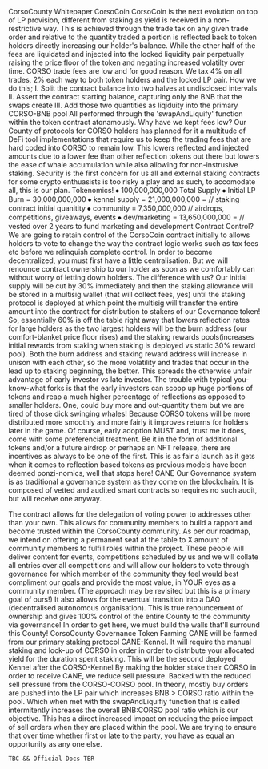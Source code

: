 CorsoCounty Whitepaper
CorsoCoin
CorsoCoin is the next evolution on top of LP provision, different from staking as yield is received in a non-restrictive way. This is achieved through the trade tax on any given trade order and relative to the quantity traded a portion is reflected back to token holders directly increasing our holder's balance. While the other half of the fees are liquidated and injected into the locked liquidity pair perpetually raising the price floor of the token and negating increased volatilty over time.
CORSO trade fees are low and for good reason. We tax 4% on all trades, 2% each way to both token holders and the locked LP pair. How we do this;
I.	Split the contract balance into two halves at undisclosed intervals
II.	Assert the contract starting balance, capturing only the BNB that the swaps create
III.	Add those two quantities as liqiduity into the primary CORSO-BNB pool
All performed through the 'swapAndLiquify' function within the token contract atonamously.
Why have we kept fees low?
Our County of protocols for CORSO holders has planned for it a multitude of DeFi tool implementations that require us to keep the trading fees that are hard coded into CORSO to remain low. This lowers reflected and injected amounts due to a lower fee than other reflection tokens out there but lowers the ease of whale accumulation while also allowing for non-instrusive staking. Security is the first concern for us all and external staking contracts for some crypto enthuasists is too risky a play and as such, to accomodate all, this is our plan.
Tokenomics!
⦁	100,000,000,000 Total Supply
⦁	Initial LP Burn = 30,000,000,000
⦁	kennel supply = 21,000,000,000 = // staking contract initial quanitity
⦁	community = 7,350,000,000 // airdrops, competitions, giveaways, events
⦁	dev/marketing = 13,650,000,000 = // vested over 2 years to fund marketing and development
Contract Control?
We are going to retain control of the CorsoCoin contract initially to allows holders to vote to change the way the contract logic works such as tax fees etc before we relinquish complete control. In order to become decentralized, you must first have a little centralisation. But we will renounce contract ownership to our holder as soon as we comfortably can without worry of letting down holders.
The difference with us?
Our initial supply will be cut by 30% immediately and then the staking allowance will be stored in a multisig wallet (that will collect fees, yes) until the staking protocol is deployed at which point the multisig will transfer the entire amount into the contract for distribution to stakers of our Governance token! So, essentially 60% is off the table right away that lowers reflection rates for large holders as the two largest holders will be the burn address (our comfort-blanket price floor rises) and the staking rewards pools(increases initial rewards from staking when staking is deployed vs static 30% reward pool). Both the burn address and staking reward address will increase in unison with each other, so the more volatility and trades that occur in the lead up to staking beginning, the better.
	This spreads the otherwise unfair advantage of early investor vs late investor. The trouble with typical you-know-what forks is that the early investors can scoop up huge portions of tokens and reap a much higher percentage of reflections as opposed to smaller holders. One, could buy more and out-quantity them but we are tired of those dick swinging whales! Because CORSO tokens will be more distributed more smoothly and more fairly it improves returns for holders later in the game.
	 Of course, early adoption MUST and, trust me it does, come with some preferencial treatment. Be it in the form of additional tokens and/or a future airdrop or perhaps an NFT release, there are incentives as always to be one of the first. This is as fair a launch as it gets when it comes to reflection based tokens as previous models have been deemed ponzi-nomics, well that stops here!
CANE 
Our Governance system is as traditional a governance system as they come on the blockchain. It is composed of vetted and audited smart contracts so requires no such audit, but will receive one anyway.

The contract allows for the delegation of voting power to addresses other than your own. This allows for community members to build a rapport and become trusted within the CorsoCounty community. As per our roadmap, we intend on offering a permanent seat at the table to X amount of community members to fulfill roles within the project.
These people will deliver content for events, competitions scheduled by us and we will collate all entries over all competitions and will allow our holders to vote through governance for which member of the community they feel would best compliment our goals and provide the most value, in YOUR eyes as a community member. (The approach may be revisited but this is a primary goal of ours!)
It also allows for the eventual transition into a DAO (decentralised autonomous organisation). This is true renouncement of ownership and gives 100% control of the entire County to the community via governance! In order to get here, we must build the walls that'll surround this County!
CorsoCounty Governance Token Farming
CANE will be farmed from our primary staking protocol CANE-Kennel. It will require the manual staking and lock-up of CORSO in order in order to distribute your allocated yield for the duration spent staking. This will be the second deployed Kennel after the CORSO-Kennel
By making the holder stake their CORSO in order to receive CANE, we reduce sell pressure. Backed with the reduced sell pressure from the CORSO-CORSO pool. In theory, mostly buy orders are pushed into the LP pair which increases BNB > CORSO ratio within the pool. Which when met with the swapAndLiquifiy function that is called intermitently increases the overall BNB:CORSO pool ratio which is our objective.
	This has a direct increased impact on reducing the price impact of sell orders when they are placed within the pool. We are trying to ensure that over time whether first or late to the party, you have as equal an opportunity as any one else. 

	TBC && Official Docs TBR